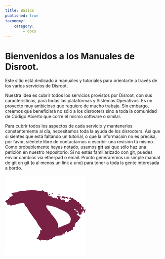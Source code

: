 ```yaml
---
title: Basics
published: true
taxonomy:
    category:
        - docs
---
```


# Bienvenidos a los Manuales de **Disroot**.

Este sitio está dedicado a manuales y tutoriales para orientarte a través de los varios servicios de Disroot.

Nuestra idea es cubrir todos los servicios provistos por Disroot, con sus características, para todas las plataformas y Sistemas Operativos. Es un proyecto muy ambicioso que requiere de mucho trabajo. Sin embargo, creemos que beneficiará no sólo a los disrooters sino a toda la comunidad de Código Abierto que corre el mismo software o similar.

Para cubrir todos los aspectos de cada servicio y mantenerlos constantemente al día, necesitamos toda la ayuda de los disrooters. Así que si sientes que está faltando un tutorial, o que la información no es precisa, por favor, siéntete libre de contactarnos o escribir una revisión tú mismo. Como probablemente hayas notado, usamos **git** así que sólo haz una petición en nuestro repositorio. Si no estás familiarizado con git, puedes enviar cambios vía etherpad o email. Pronto generaremos un simple manual de git en git (o al menos un link a uno) para tener a toda la gente interesada a bordo.


![](en/disroot_logo.png)
